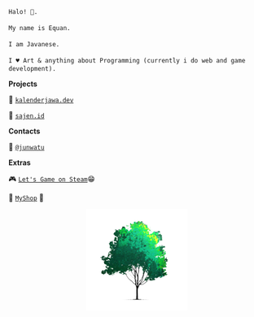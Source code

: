 
```
Halo! 👋.

My name is Equan. 

I am Javanese.

I ♥ Art & anything about Programming (currently i do web and game development).

```

**Projects**

🚀 [`kalenderjawa.dev`](https://kalenderjawa.dev)

🚀 [`sajen.id`](https://sajen.id)

**Contacts**

🎯 [`@junwatu`](https://twitter.com/junwatu)

**Extras**

🎮 [`Let's Game on Steam`](https://steamcommunity.com/id/pangurakan)😁

🛒 [`MyShop`](https://www.designbyhumans.com/shop/equan) 🙏


<p align="center">
  <img src="https://raw.githubusercontent.com/junwatu/junwatu/master/sajenid-tree.png">
</p>
